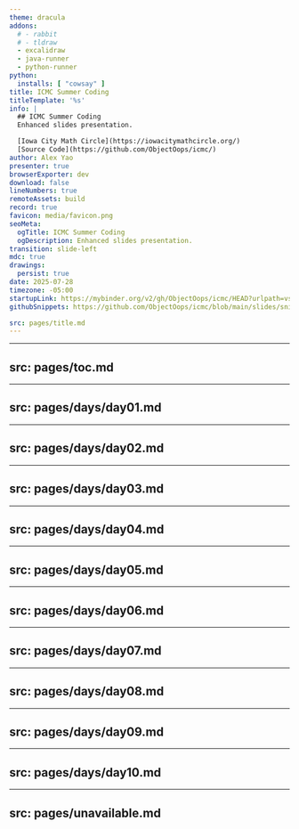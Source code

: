 ```yaml
---
theme: dracula
addons:
  # - rabbit
  # - tldraw
  - excalidraw
  - java-runner
  - python-runner
python:
  installs: [ "cowsay" ]
title: ICMC Summer Coding
titleTemplate: '%s'
info: |
  ## ICMC Summer Coding
  Enhanced slides presentation.

  [Iowa City Math Circle](https://iowacitymathcircle.org/)  
  [Source Code](https://github.com/ObjectOops/icmc/)
author: Alex Yao
presenter: true
browserExporter: dev
download: false
lineNumbers: true
remoteAssets: build
record: true
favicon: media/favicon.png
seoMeta:
  ogTitle: ICMC Summer Coding
  ogDescription: Enhanced slides presentation.
transition: slide-left
mdc: true
drawings:
  persist: true
date: 2025-07-28
timezone: -05:00
startupLink: https://mybinder.org/v2/gh/ObjectOops/icmc/HEAD?urlpath=vscode
githubSnippets: https://github.com/ObjectOops/icmc/blob/main/slides/snippets

src: pages/title.md
---
```


---
src: pages/toc.md
---

---
src: pages/days/day01.md
---

---
src: pages/days/day02.md
---

---
src: pages/days/day03.md
---

---
src: pages/days/day04.md
---

---
src: pages/days/day05.md
---

---
src: pages/days/day06.md
---

---
src: pages/days/day07.md
---

---
src: pages/days/day08.md
---

---
src: pages/days/day09.md
---

---
src: pages/days/day10.md
---

---
src: pages/unavailable.md
---
